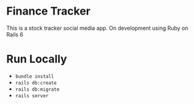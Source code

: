 # Finance Tracker

This is a stock tracker social media app. On development using Ruby on Rails 6

# Run Locally

- `bundle install`
- `rails db:create`
- `rails db:migrate`
- `rails server`
